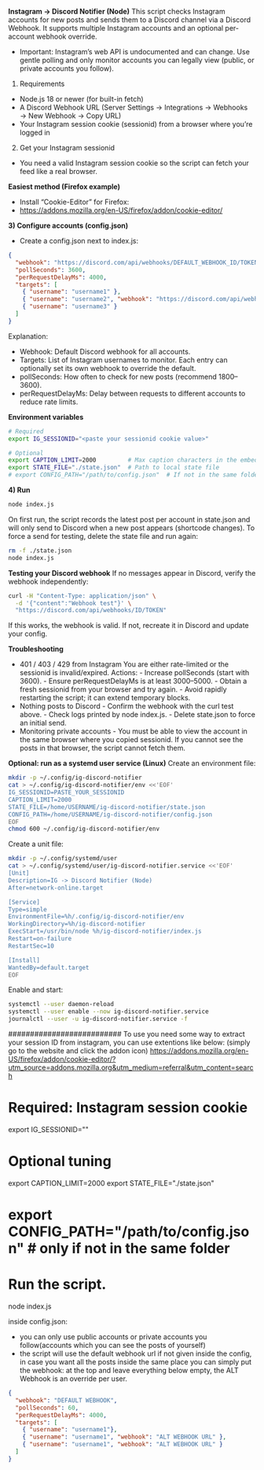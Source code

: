 **Instagram → Discord Notifier (Node)**
This script checks Instagram accounts for new posts and sends them to a Discord channel via a Discord Webhook.
It supports multiple Instagram accounts and an optional per-account webhook override.

- Important: Instagram’s web API is undocumented and can change. Use gentle polling and only monitor accounts you can legally view (public, or private accounts you follow).

1) Requirements
- Node.js 18 or newer (for built-in fetch)
- A Discord Webhook URL (Server Settings → Integrations → Webhooks → New Webhook → Copy URL)
- Your Instagram session cookie (sessionid) from a browser where you’re logged in

2) Get your Instagram sessionid
- You need a valid Instagram session cookie so the script can fetch your feed like a real browser.

**Easiest method (Firefox example)**
- Install “Cookie-Editor” for Firefox:
- https://addons.mozilla.org/en-US/firefox/addon/cookie-editor/

**3) Configure accounts (config.json)**
- Create a config.json next to index.js:
```json
{
  "webhook": "https://discord.com/api/webhooks/DEFAULT_WEBHOOK_ID/TOKEN",
  "pollSeconds": 3600,
  "perRequestDelayMs": 4000,
  "targets": [
    { "username": "username1" },
    { "username": "username2", "webhook": "https://discord.com/api/webhooks/ALT_WEBHOOK_ID/TOKEN" },
    { "username": "username3" }
  ]
}
```
Explanation:
- Webhook: Default Discord webhook for all accounts.
- Targets: List of Instagram usernames to monitor.
  Each entry can optionally set its own webhook to override the default.
- pollSeconds: How often to check for new posts (recommend 1800–3600).
- perRequestDelayMs: Delay between requests to different accounts to reduce rate limits.

**Environment variables**
```bash
# Required
export IG_SESSIONID="<paste your sessionid cookie value>"

# Optional
export CAPTION_LIMIT=2000         # Max caption characters in the embed description
export STATE_FILE="./state.json"  # Path to local state file
# export CONFIG_PATH="/path/to/config.json"  # If not in the same folder
```

**4) Run**
```bash
node index.js
```
On first run, the script records the latest post per account in state.json and will only send to Discord when a new post appears (shortcode changes).
To force a send for testing, delete the state file and run again:
```bash
rm -f ./state.json
node index.js
```

**Testing your Discord webhook**
If no messages appear in Discord, verify the webhook independently:
```bash
curl -H "Content-Type: application/json" \
  -d '{"content":"Webhook test"}' \
  "https://discord.com/api/webhooks/ID/TOKEN"
```
If this works, the webhook is valid. If not, recreate it in Discord and update your config.

**Troubleshooting**
- 401 / 403 / 429 from Instagram
You are either rate-limited or the sessionid is invalid/expired.
Actions:
        - Increase pollSeconds (start with 3600).
        - Ensure perRequestDelayMs is at least 3000–5000.
        - Obtain a fresh sessionid from your browser and try again.
        - Avoid rapidly restarting the script; it can extend temporary blocks.
- Nothing posts to Discord
        - Confirm the webhook with the curl test above.
        - Check logs printed by node index.js.
        - Delete state.json to force an initial send.
- Monitoring private accounts
        - You must be able to view the account in the same browser where you copied sessionid. If you cannot see the posts in that browser, the script cannot fetch them.

**Optional: run as a systemd user service (Linux)**
Create an environment file:
```bash
mkdir -p ~/.config/ig-discord-notifier
cat > ~/.config/ig-discord-notifier/env <<'EOF'
IG_SESSIONID=PASTE_YOUR_SESSIONID
CAPTION_LIMIT=2000
STATE_FILE=/home/USERNAME/ig-discord-notifier/state.json
CONFIG_PATH=/home/USERNAME/ig-discord-notifier/config.json
EOF
chmod 600 ~/.config/ig-discord-notifier/env
```
Create a unit file:
```bash
mkdir -p ~/.config/systemd/user
cat > ~/.config/systemd/user/ig-discord-notifier.service <<'EOF'
[Unit]
Description=IG -> Discord Notifier (Node)
After=network-online.target

[Service]
Type=simple
EnvironmentFile=%h/.config/ig-discord-notifier/env
WorkingDirectory=%h/ig-discord-notifier
ExecStart=/usr/bin/node %h/ig-discord-notifier/index.js
Restart=on-failure
RestartSec=10

[Install]
WantedBy=default.target
EOF
```
Enable and start:
```bash
systemctl --user daemon-reload
systemctl --user enable --now ig-discord-notifier.service
journalctl --user -u ig-discord-notifier.service -f
```





##########################
To use you need some way to extract your session ID from instagram, you can use extentions like below: (simply go to the website and click the addon icon)
https://addons.mozilla.org/en-US/firefox/addon/cookie-editor/?utm_source=addons.mozilla.org&utm_medium=referral&utm_content=search

# Required: Instagram session cookie
export IG_SESSIONID="<paste your actual sessionid cookie value>"

# Optional tuning
export CAPTION_LIMIT=2000
export STATE_FILE="./state.json"
# export CONFIG_PATH="/path/to/config.json"   # only if not in the same folder

# Run the script.
node index.js


inside config.json:

- you can only use public accounts or private accounts you follow(accounts which you can see the posts of yourself)
- the script will use the default webhook url if not given inside the config, in case you want all the posts inside the same place you can simply put the webhook: at the top and leave everything below empty, the ALT Webhook is an override per user.

```json
{
  "webhook": "DEFAULT WEBHOOK",
  "pollSeconds": 60,
  "perRequestDelayMs": 4000,
  "targets": [
    { "username": "username1"},
    { "username": "username1", "webhook": "ALT WEBHOOK URL" },
    { "username": "username1", "webhook": "ALT WEBHOOK URL" }
  ]
}
```


